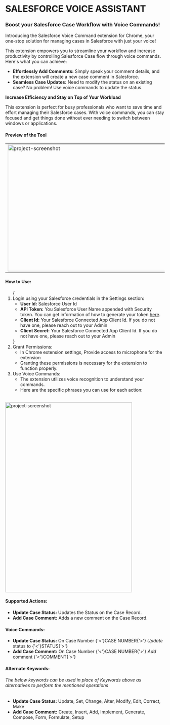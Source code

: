 <h1>SALESFORCE VOICE ASSISTANT</h1>

<h3>Boost your Salesforce Case Workflow with Voice Commands!</h3>
<p>Introducing the Salesforce Voice Command extension for Chrome, your one-stop solution for managing cases in Salesforce with just your voice!</p>

<p>This extension empowers you to streamline your workflow and increase productivity by controlling Salesforce Case flow through voice commands. Here's what you can achieve:</p>

<ul>
<li><b>Effortlessly Add Comments:</b>  Simply speak your comment details, and the extension will create a new case comment in Salesforce.</li>
<li><b>Seamless Case Updates:</b> Need to modify the status on an existing case? No problem! Use voice commands to update the status.</li>
</ul>

<b>Increase Efficiency and Stay on Top of Your Workload</b>

<p>This extension is perfect for busy professionals who want to save time and effort managing their Salesforce cases. With voice commands, you can stay focused and get things done without ever needing to switch between windows or applications.</p>

<h4>Preview of the Tool</h4>

<table border="0">
 <tr>
    <td><img src="screenshots/Image 1.png" alt="project-screenshot" width="600" height="400/"></td>
    <td><img src="screenshots/Image 3.png" alt="project-screenshot" width="600" height="400/"></td>
 </tr>
</table>


<section class="how-to-use">
                <h4>How to Use:</h4>
                <ol>
                    {<li>
                        Login using your Salesforce credentials in the Settings section:
                        <ul>
                            <li><b>User Id:</b> Salesforce User Id</li>
                            <li><b>API Token:</b> You Salesforce User Name appended with Security token. You can get information of how to generate your token <a href="https://help.salesforce.com/s/articleView?id=xcloud.user_security_token.htm&type=5" target="_blank">here</a>.</li>
                            <li><b>Client Id:</b> Your Salesforce Connected App Client Id. If you do not have one, please reach out to your Admin</li>
                            <li><b>Client Secret:</b> Your Salesforce Connected App Client Id. If you do not have one, please reach out to your Admin</li>
                        </ul>
                    </li>}
                    <li>
                        Grant Permissions:
                        <ul>
                            <li>In Chrome extension settings, Provide access to microphone for the extension</li>
                            <li>Granting these permissions is necessary for the extension to function properly.</li>
                        </ul>
                    </li>
                    <li>
                        Use Voice Commands:
                        <ul>
                            <li>The extension utilizes voice recognition to understand your commands.</li>
                            <li>Here are the specific phrases you can use for each action:</li>
                        </ul>
                    </li>
                </ol>
            </section>


<br><img src="screenshots/Image 2.png" alt="project-screenshot" width="400" height="600/"><br>
<section class="how-to-use">
                <h4>Supported Actions:</h4>
                <ul class="supported-actions">
                    <li><b>Update Case Status:</b> Updates the Status on the Case Record.</li>
                    <li><b>Add Case Comment:</b> Adds a new comment on the Case Record.</li>
                </ul>
            </section>

<section class="how-to-use">
                <h4>Voice Commands:</h4>
                <ul>
                    <li><b>Update Case Status:</b> On Case Number {'<'}CASE NUMBER{'>'} <i>Update</i> status to {'<'}STATUS{'>'}</li>
                    <li><b>Add Case Comment:</b> On Case Number {'<'}CASE NUMBER{'>'} <i>Add</i> comment {'<'}COMMENT{'>'}</li>
                </ul>
                <h4>Alternate Keywords:</h4>
                <h6>The below keywords can be used in place of <i>Keywords</i> above as alternatives to perform the mentioned operations</h6>
                <ul>
                    <li><b>Update Case Status:</b> Update, Set, Change, Alter, Modify, Edit, Correct, Make</li>
                    <li><b>Add Case Comment:</b> Create, Insert, Add, Implement, Generate, Compose, Form, Formulate, Setup</li>
                </ul>
            </section>
